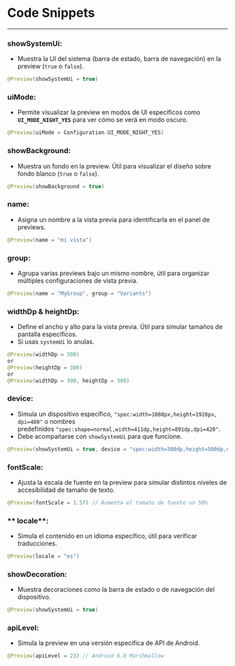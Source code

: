 # Code Snippets
---
### **showSystemUi**: 
- Muestra la UI del sistema (barra de estado, barra de navegación) en la preview (`true` o `false`).
```kotlin
@Preview(showSystemUi = true)
```

### **uiMode**: 
- Permite visualizar la preview en modos de UI específicos como **`UI_MODE_NIGHT_YES`** para ver cómo se verá en modo oscuro.
```kotlin
@Preview(uiMode = Configuration.UI_MODE_NIGHT_YES)
```

### **showBackground**: 
- Muestra un fondo en la preview. Útil para visualizar el diseño sobre fondo blanco (`true` o `false`).
```kotlin
@Preview(showBackground = true)
```

### **name**: 
- Asigna un nombre a la vista previa para identificarla en el panel de previews.
```kotlin
@Preview(name = "mi vista")
```

### **group**:
 - Agrupa varias previews bajo un mismo nombre, útil para organizar múltiples configuraciones de vista previa.
```kotlin
@Preview(name = "MyGroup", group = "Variants")
```

### **widthDp** & **heightDp**: 
- Define el ancho y alto para la vista previa. Útil para simular tamaños de pantalla específicos.
- Si usas `systemUi` lo anulas.
```kotlin
@Preview(widthDp = 300)
or
@Preview(heightDp = 300)
or
@Preview(widthDp = 300, heightDp = 300)
```

### **device**: 
- Simula un dispositivo específico, `"spec:width=1080px,height=1920px, dpi=480"` o nombres predefinidos `"spec:shape=normal,width=411dp,height=891dp,dpi=420"`.
- Debe acompañarse con `showSystemUi` para que funcione.
```kotlin
@Preview(showSystemUi = true, device = "spec:width=300dp,height=500dp,dpi=200")
```

### **fontScale**: 
- Ajusta la escala de fuente en la preview para simular distintos niveles de accesibilidad de tamaño de texto.
```kotlin
@Preview(fontScale = 1.5f) // Aumenta el tamaño de fuente un 50%
```


### ** locale**: 
- Simula el contenido en un idioma específico, útil para verificar traducciones. 
```kotlin
@Preview(locale = "es")
```

### **showDecoration**: 
- Muestra decoraciones como la barra de estado o de navegación del dispositivo.
```kotlin
@Preview(showSystemUi = true)
```

### **apiLevel**: 
- Simula la preview en una versión específica de API de Android.
```kotlin
@Preview(apiLevel = 23) // Android 6.0 Marshmallow
```
   
